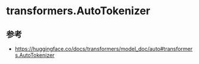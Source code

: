 # transformers.AutoTokenizer



## 参考

- https://huggingface.co/docs/transformers/model_doc/auto#transformers.AutoTokenizer